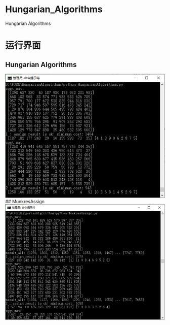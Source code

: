 # Hungarian_Algorithms
Hungarian Algorithms
# 运行界面
## Hungarian Algorithms
<img src="HungarianAlgorithms.jpg">
## MunkresAssign 
<img src="MunkresAssign.jpg">
